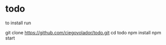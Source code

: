 # todo

to install run

git clone https://github.com/ciegovolador/todo.git
cd todo
npm install
npm start
